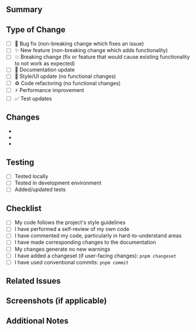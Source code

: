 ## Summary

<!-- Brief description of what this PR does -->

## Type of Change

- [ ] 🐛 Bug fix (non-breaking change which fixes an issue)
- [ ] ✨ New feature (non-breaking change which adds functionality)
- [ ] 💥 Breaking change (fix or feature that would cause existing functionality to not work as expected)
- [ ] 📝 Documentation update
- [ ] 🎨 Style/UI update (no functional changes)
- [ ] ♻️ Code refactoring (no functional changes)
- [ ] ⚡ Performance improvement
- [ ] ✅ Test updates

## Changes

<!-- List the main changes -->

-
-
-

## Testing

<!-- How has this been tested? -->

- [ ] Tested locally
- [ ] Tested in development environment
- [ ] Added/updated tests

## Checklist

- [ ] My code follows the project's style guidelines
- [ ] I have performed a self-review of my own code
- [ ] I have commented my code, particularly in hard-to-understand areas
- [ ] I have made corresponding changes to the documentation
- [ ] My changes generate no new warnings
- [ ] I have added a changeset (if user-facing changes): `pnpm changeset`
- [ ] I have used conventional commits: `pnpm commit`

## Related Issues

<!-- Link to related issues, e.g., "Closes #123" -->

## Screenshots (if applicable)

<!-- Add screenshots to help explain your changes -->

## Additional Notes

<!-- Any additional information that reviewers should know -->

